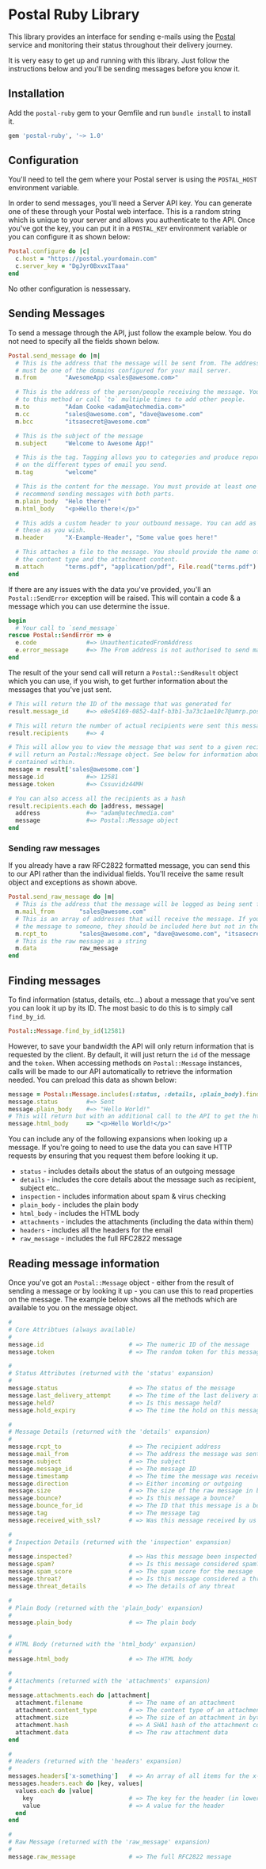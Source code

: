 # Postal Ruby Library

This library provides an interface for sending e-mails using the [Postal](https://github.com/atech/postal) service and monitoring their status throughout their delivery journey.

It is very easy to get up and running with this library. Just follow the instructions below and you'll be sending messages before you know it.

## Installation

Add the `postal-ruby` gem to your Gemfile and run `bundle install` to install it.

```ruby
gem 'postal-ruby', '~> 1.0'
```

## Configuration

You'll need to tell the gem where your Postal server is using the `POSTAL_HOST` environment variable.

In order to send messages, you'll need a Server API key. You can generate one of these through your Postal web interface. This is a random string which is unique to your server and allows you authenticate to the API.  Once you've got the key, you can put it in a `POSTAL_KEY` environment variable or you can configure it as shown below:

```ruby
Postal.configure do |c|
  c.host = "https://postal.yourdomain.com"
  c.server_key = "DgJyr0BxvxITaaa"
end
```

No other configuration is nessessary.

## Sending Messages

To send a message through the API, just follow the example below. You do not need to specify all the fields shown below.

```ruby
Postal.send_message do |m|
  # This is the address that the message will be sent from. The address you enter here
  # must be one of the domains configured for your mail server.
  m.from        "AwesomeApp <sales@awesome.com>"

  # This is the address of the person/people receiving the message. You can pass multiple strings
  # to this method or call `to` multiple times to add other people.
  m.to          "Adam Cooke <adam@atechmedia.com>"
  m.cc          "sales@awesome.com", "dave@awesome.com"
  m.bcc         "itsasecret@awesome.com"

  # This is the subject of the message
  m.subject     "Welcome to Awesome App!"

  # This is the tag. Tagging allows you to categories and produce reports based
  # on the different types of email you send.
  m.tag         "welcome"

  # This is the content for the message. You must provide at least one of these options. We strongly
  # recommend sending messages with both parts.
  m.plain_body  "Helo there!"
  m.html_body   "<p>Hello there!</p>"

  # This adds a custom header to your outbound message. You can add as many of
  # these as you wish.
  m.header      "X-Example-Header", "Some value goes here!"

  # This attaches a file to the message. You should provide the name of the file,
  # the content type and the attachment content.
  m.attach      "terms.pdf", "application/pdf", File.read("terms.pdf")
end
```

If there are any issues with the data you've provided, you'll an `Postal::SendError` exception will be raised. This will contain a code & a message which you can use determine the issue.

```ruby
begin
  # Your call to `send_message`
rescue Postal::SendError => e
  e.code              #=> UnauthenticatedFromAddress
  e.error_message     #=> The From address is not authorised to send mail from this server
end
```

The result of the your send call will return a `Postal::SendResult` object which you can use, if you wish, to get further information about the messages that you've just sent.

```ruby
# This will return the ID of the message that was generated for
result.message_id     #=> e8e54169-0852-4a1f-b3b1-3a73c1ae10c7@amrp.postal.io

# This will return the number of actual recipients were sent this message
result.recipients     #=> 4

# This will allow you to view the message that was sent to a given recipient. This
# will return an Postal::Message object. See below for information about the data
# contained within.
message = result['sales@awesome.com']
message.id            #=> 12581
message.token         #=> Cssuvidz44MH

# You can also access all the recipients as a hash
result.recipients.each do |address, message|
  address             #=> "adam@atechmedia.com"
  message             #=> Postal::Message object
end
```

### Sending raw messages

If you already have a raw RFC2822 formatted message, you can send this to our API rather than the individual fields. You'll receive the same result object and exceptions as shown above.

```ruby
Postal.send_raw_message do |m|
  # This is the address that the message will be logged as being sent from
  m.mail_from       "sales@awesome.com"
  # This is an array of addresses that will receive the message. If you wish to BCC
  # the message to someone, they should be included here but not in the actual raw message.
  m.rcpt_to         "sales@awesome.com", "dave@awesome.com", "itsasecret@awesome.com"
  # This is the raw message as a string
  m.data            raw_message
end
```

## Finding messages

To find information (status, details, etc...) about a message that you've sent you can look it up by its ID. The most basic to do this is to simply call `find_by_id`.

```ruby
Postal::Message.find_by_id(12581)
```

However, to save your bandwidth the API will only return information that is requested by the client. By default, it will just return the `id` of the message and the `token`. When accessing methods on `Postal::Message` instances, calls will be made to our API automatically to retrieve the information needed. You can preload this data as shown below:

```ruby
message = Postal::Message.includes(:status, :details, :plain_body).find_by_id(12581)
message.status        #=> Sent
message.plain_body    #=> "Hello World!"
# This will return but with an additional call to the API to get the html_body expansion
message.html_body     => "<p>Hello World!</p>"
```

You can include any of the following expansions when looking up a message. If you're going to need to use the data you can save HTTP requests by ensuring that you request them before looking it up.

* `status` - includes details about the status of an outgoing message
* `details` - includes the core details about the message such as recipient, subject etc..
* `inspection` - includes information about spam & virus checking
* `plain_body` - includes the plain body
* `html_body` - includes the HTML body
* `attachments` - includes the attachments (including the data within them)
* `headers` - includes all the headers for the email
* `raw_message` - includes the full RFC2822 message

## Reading message information

Once you've got an `Postal::Message` object - either from the result of sending a message or by looking it up - you can use this to read properties on the message. The example below shows all the methods which are available to you on the message object.

```ruby
#
# Core Attribtues (always available)
#
message.id                        # => The numeric ID of the message
message.token                     # => The random token for this message

#
# Status Attributes (returned with the 'status' expansion)
#
message.status                    # => The status of the message
message.last_delivery_attempt     # => The time of the last delivery attempt
message.held?                     # => Is this message held?
message.hold_expiry               # => The time the hold on this message will expire

#
# Message Details (returned with the 'details' expansion)
#
message.rcpt_to                   # => The recipient address
message.mail_from                 # => The address the message was sent from
message.subject                   # => The subject
message.message_id                # => The message ID
message.timestamp                 # => The time the message was received by us
message.direction                 # => Either incoming or outgoing
message.size                      # => The size of the raw message in bytes
message.bounce?                   # => Is this message a bounce?
message.bounce_for_id             # => The ID that this message is a bounce for
message.tag                       # => The message tag
message.received_with_ssl?        # => Was this message received by us with SSL

#
# Inspection Details (returned with the 'inspection' expansion)
#
message.inspected?                # => Has this message been inspected for spam/threats?
message.spam?                     # => Is this message considered spam?
message.spam_score                # => The spam score for the message
message.threat?                   # => Is this message considered a threat?
message.threat_details            # => The details of any threat

#
# Plain Body (returned with the 'plain_body' expansion)
#
message.plain_body                # => The plain body

#
# HTML Body (returned with the 'html_body' expansion)
#
message.html_body                 # => The HTML body

#
# Attachments (returned with the 'attachments' expansion)
#
message.attachments.each do |attachment|
  attachment.filename             # => The name of an attachment
  attachment.content_type         # => The content type of an attachment
  attachment.size                 # => The size of an attachment in bytes
  attachment.hash                 # => A SHA1 hash of the attachment content
  attachment.data                 # => The raw attachment data
end

#
# Headers (returned with the 'headers' expansion)
#
messages.headers['x-something']   # => An array of all items for the x-something header
messages.headers.each do |key, values|
  values.each do |value|
    key                           # => The key for the header (in lowercase)
    value                         # => A value for the header
  end
end

#
# Raw Message (returned with the 'raw_message' expansion)
#
message.raw_message               # => The full RFC2822 message
```
